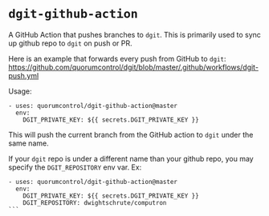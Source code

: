 # `dgit-github-action`

A GitHub Action that pushes branches to `dgit`.  This is primarily used to sync up github repo to `dgit` on push or PR.

Here is an example that forwards every push from GitHub to `dgit`:
https://github.com/quorumcontrol/dgit/blob/master/.github/workflows/dgit-push.yml

Usage:
```
- uses: quorumcontrol/dgit-github-action@master
  env:
    DGIT_PRIVATE_KEY: ${{ secrets.DGIT_PRIVATE_KEY }}
```

This will push the current branch from the GitHub action to `dgit` under the same name.

If your `dgit` repo is under a different name than your github repo, you may specify the `DGIT_REPOSITORY` env var. Ex:
````
- uses: quorumcontrol/dgit-github-action@master
  env:
    DGIT_PRIVATE_KEY: ${{ secrets.DGIT_PRIVATE_KEY }}
    DGIT_REPOSITORY: dwightschrute/computron
```
